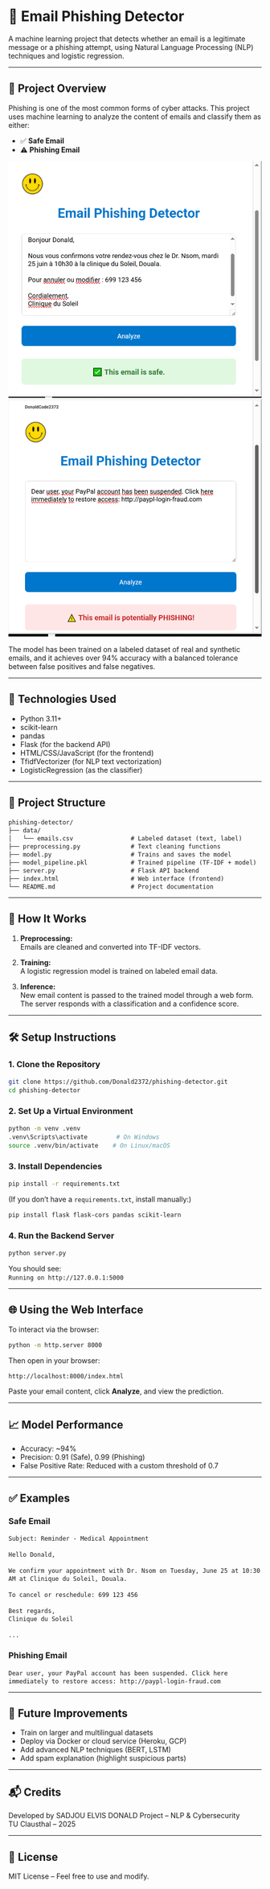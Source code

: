 # 📧 Email Phishing Detector

A machine learning project that detects whether an email is a legitimate message or a phishing attempt, using Natural Language Processing (NLP) techniques and logistic regression.

---

## 🚀 Project Overview

Phishing is one of the most common forms of cyber attacks. This project uses machine learning to analyze the content of emails and classify them as either:

- ✅ **Safe Email**  
- ⚠️ **Phishing Email**

![Screenshot](image2.png)
![Screenshot](image1.png)


The model has been trained on a labeled dataset of real and synthetic emails, and it achieves over 94% accuracy with a balanced tolerance between false positives and false negatives.

---

## 🧠 Technologies Used

- Python 3.11+
- scikit-learn
- pandas
- Flask (for the backend API)
- HTML/CSS/JavaScript (for the frontend)
- TfidfVectorizer (for NLP text vectorization)
- LogisticRegression (as the classifier)

---

## 📂 Project Structure

```
phishing-detector/
├── data/
│   └── emails.csv                # Labeled dataset (text, label)
├── preprocessing.py              # Text cleaning functions
├── model.py                      # Trains and saves the model
├── model_pipeline.pkl            # Trained pipeline (TF-IDF + model)
├── server.py                     # Flask API backend
├── index.html                    # Web interface (frontend)
└── README.md                     # Project documentation
```

---

## 🧪 How It Works

1. **Preprocessing:**  
   Emails are cleaned and converted into TF-IDF vectors.

2. **Training:**  
   A logistic regression model is trained on labeled email data.

3. **Inference:**  
   New email content is passed to the trained model through a web form. The server responds with a classification and a confidence score.

---

## 🛠️ Setup Instructions

### 1. Clone the Repository

```bash
git clone https://github.com/Donald2372/phishing-detector.git
cd phishing-detector
```

### 2. Set Up a Virtual Environment

```bash
python -m venv .venv
.venv\Scripts\activate        # On Windows
source .venv/bin/activate    # On Linux/macOS
```

### 3. Install Dependencies

```bash
pip install -r requirements.txt
```

(If you don’t have a `requirements.txt`, install manually:)

```bash
pip install flask flask-cors pandas scikit-learn
```

### 4. Run the Backend Server

```bash
python server.py
```

You should see:  
`Running on http://127.0.0.1:5000`

---

## 🌐 Using the Web Interface

To interact via the browser:

```bash
python -m http.server 8000
```

Then open in your browser:

```
http://localhost:8000/index.html
```

Paste your email content, click **Analyze**, and view the prediction.

---

## 📈 Model Performance

- Accuracy: ~94%
- Precision: 0.91 (Safe), 0.99 (Phishing)
- False Positive Rate: Reduced with a custom threshold of 0.7

---

## ✅ Examples

### Safe Email

```
Subject: Reminder - Medical Appointment

Hello Donald,

We confirm your appointment with Dr. Nsom on Tuesday, June 25 at 10:30 AM at Clinique du Soleil, Douala.

To cancel or reschedule: 699 123 456

Best regards,
Clinique du Soleil

...
```

### Phishing Email

```
Dear user, your PayPal account has been suspended. Click here immediately to restore access: http://paypl-login-fraud.com
```

---

## 📌 Future Improvements

- Train on larger and multilingual datasets
- Deploy via Docker or cloud service (Heroku, GCP)
- Add advanced NLP techniques (BERT, LSTM)
- Add spam explanation (highlight suspicious parts)

---

## 📬 Credits

Developed by SADJOU ELVIS DONALD   Project – NLP & Cybersecurity  
TU Clausthal – 2025

---

## 📄 License

MIT License – Feel free to use and modify.

